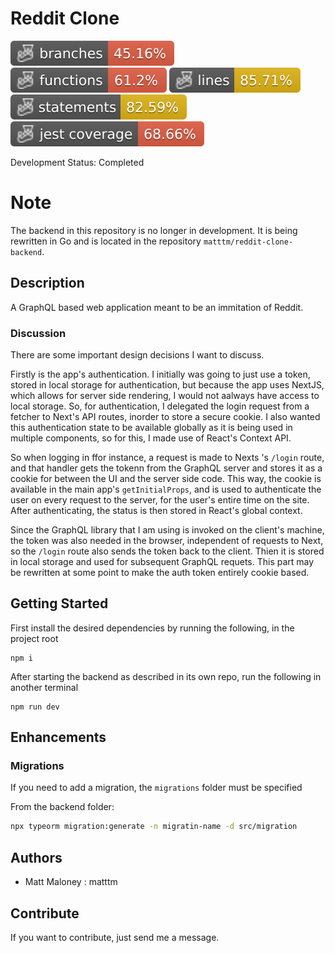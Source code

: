 # Reddit Clone
![Branches](./badges/coverage-branches.svg)
![Functions](./badges/coverage-functions.svg)
![Lines](./badges/coverage-lines.svg)
![Statements](./badges/coverage-statements.svg)
![Jest coverage](./badges/coverage-jest%20coverage.svg)

Development Status: Completed

# Note

The backend in this repository is no longer in development. It is being rewritten in Go and is located in the repository `matttm/reddit-clone-backend`.

## Description

A GraphQL based web application meant to be an immitation of Reddit.

### Discussion

There are some important design decisions I want to discuss.

Firstly is the app's authentication. I initially was going to just use a token, stored in local storage for authentication, but because the app uses NextJS, which allows for server side rendering, I would not aalways have access to local storage. So, for authentication, I delegated the login request from a fetcher to Next's API routes, inorder to store a secure cookie. I also wanted this authentication state to be available globally as it is being used in multiple components, so for this, I made use of React's Context API.

So when logging in ffor instance, a request is made to Nexts 's `/login` route, and that handler gets the tokenn from the GraphQL server and stores it as a cookie for between the UI and the server side code. This way, the cookie is available in the main app's `getInitialProps`, and is used to authenticate the user on every request to the server, for the user's entire time on the site. After authenticating, the status is then stored in React's global context.

Since the GraphQL library that I am using is invoked on the client's machine, the token was also needed in the browser, independent of requests to Next, so the `/login` route also sends the token back to the client. Thien it is stored in local storage and used for subsequent GraphQL requets. This part may be rewritten at some point to make the auth token entirely cookie based.

## Getting Started

First install the desired dependencies by running the following, in the project root
```
npm i
```

After starting the backend as described in its own repo, run the following in another terminal
```
npm run dev
```

## Enhancements

### Migrations

If you need to add a migration, the `migrations` folder must be specified

From the backend folder:

```bash
npx typeorm migration:generate -n migratin-name -d src/migration
```

## Authors

-   Matt Maloney : matttm

## Contribute

If you want to contribute, just send me a message.

